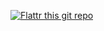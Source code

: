 [![Flattr this git repo](http://api.flattr.com/button/flattr-badge-large.png)](https://flattr.com/submit/auto?user_id=lavv17&url=https://github.com/lavv17/lftp&title=LFTP+-+sophisticated+file+transfer+program&language=en_GB&tags=github&category=software)
